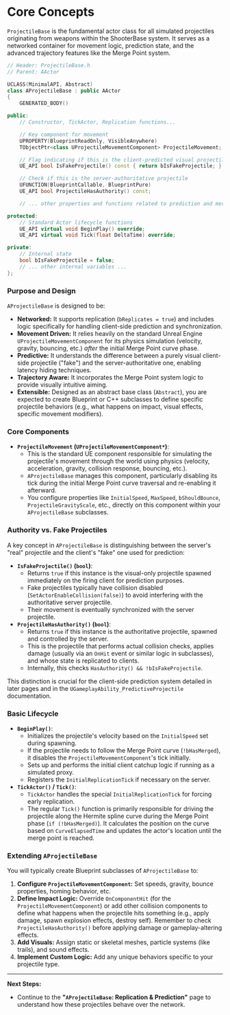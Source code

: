 # Core Concepts

`ProjectileBase` is the fundamental actor class for all simulated projectiles originating from weapons within the ShooterBase system. It serves as a networked container for movement logic, prediction state, and the advanced trajectory features like the Merge Point system.

```cpp
// Header: ProjectileBase.h
// Parent: AActor

UCLASS(MinimalAPI, Abstract)
class AProjectileBase : public AActor
{
    GENERATED_BODY()

public:
    // Constructor, TickActor, Replication functions...

    // Key component for movement
    UPROPERTY(BlueprintReadOnly, VisibleAnywhere)
    TObjectPtr<class UProjectileMovementComponent> ProjectileMovement;

    // Flag indicating if this is the client-predicted visual projectile
    UE_API bool IsFakeProjectile() const { return bIsFakeProjectile; }

    // Check if this is the server-authoritative projectile
    UFUNCTION(BlueprintCallable, BlueprintPure)
    UE_API bool ProjectileHasAuthority() const;

    // ... other properties and functions related to prediction and merge points ...

protected:
    // Standard Actor lifecycle functions
    UE_API virtual void BeginPlay() override;
    UE_API virtual void Tick(float DeltaTime) override;

private:
    // Internal state
    bool bIsFakeProjectile = false;
    // ... other internal variables ...
};
```

### Purpose and Design

`AProjectileBase` is designed to be:

* **Networked:** It supports replication (`bReplicates = true`) and includes logic specifically for handling client-side prediction and synchronization.
* **Movement Driven:** It relies heavily on the standard Unreal Engine `UProjectileMovementComponent` for its physics simulation (velocity, gravity, bouncing, etc.) _after_ the initial Merge Point curve phase.
* **Predictive:** It understands the difference between a purely visual client-side projectile ("fake") and the server-authoritative one, enabling latency hiding techniques.
* **Trajectory Aware:** It incorporates the Merge Point system logic to provide visually intuitive aiming.
* **Extensible:** Designed as an abstract base class (`Abstract`), you are expected to create Blueprint or C++ subclasses to define specific projectile behaviors (e.g., what happens on impact, visual effects, specific movement modifiers).

### Core Components

* **`ProjectileMovement` (`UProjectileMovementComponent*`)**:
  * This is the standard UE component responsible for simulating the projectile's movement through the world using physics (velocity, acceleration, gravity, collision response, bouncing, etc.).
  * `AProjectileBase` manages this component, particularly disabling its tick during the initial Merge Point curve traversal and re-enabling it afterward.
  * You configure properties like `InitialSpeed`, `MaxSpeed`, `bShouldBounce`, `ProjectileGravityScale`, etc., directly on this component within your `AProjectileBase` subclasses.

### Authority vs. Fake Projectiles

A key concept in `AProjectileBase` is distinguishing between the server's "real" projectile and the client's "fake" one used for prediction:

* **`IsFakeProjectile()` (`bool`)**:
  * Returns `true` if this instance is the visual-only projectile spawned immediately on the firing client for prediction purposes.
  * Fake projectiles typically have collision disabled (`SetActorEnableCollision(false)`) to avoid interfering with the authoritative server projectile.
  * Their movement is eventually synchronized with the server projectile.
* **`ProjectileHasAuthority()` (`bool`)**:
  * Returns `true` if this instance is the authoritative projectile, spawned and controlled by the server.
  * This is the projectile that performs actual collision checks, applies damage (usually via an `OnHit` event or similar logic in subclasses), and whose state is replicated to clients.
  * Internally, this checks `HasAuthority() && !bIsFakeProjectile`.

This distinction is crucial for the client-side prediction system detailed in later pages and in the `UGameplayAbility_PredictiveProjectile` documentation.

### Basic Lifecycle

* **`BeginPlay()`**:
  * Initializes the projectile's velocity based on the `InitialSpeed` set during spawning.
  * If the projectile needs to follow the Merge Point curve (`!bHasMerged`), it disables the `ProjectileMovementComponent`'s tick initially.
  * Sets up and performs the initial client catchup logic if running as a simulated proxy.
  * Registers the `InitialReplicationTick` if necessary on the server.
* **`TickActor()` / `Tick()`**:
  * `TickActor` handles the special `InitialReplicationTick` for forcing early replication.
  * The regular `Tick()` function is primarily responsible for driving the projectile along the Hermite spline curve during the Merge Point phase (`if (!bHasMerged)`). It calculates the position on the curve based on `CurveElapsedTime` and updates the actor's location until the merge point is reached.

### Extending `AProjectileBase`

You will typically create Blueprint subclasses of `AProjectileBase` to:

1. **Configure `ProjectileMovementComponent`:** Set speeds, gravity, bounce properties, homing behavior, etc.
2. **Define Impact Logic:** Override `OnComponentHit` (for the `ProjectileMovementComponent`) or add other collision components to define what happens when the projectile hits something (e.g., apply damage, spawn explosion effects, destroy self). Remember to check `ProjectileHasAuthority()` before applying damage or gameplay-altering effects.
3. **Add Visuals:** Assign static or skeletal meshes, particle systems (like trails), and sound effects.
4. **Implement Custom Logic:** Add any unique behaviors specific to your projectile type.

***

**Next Steps:**

* Continue to the **"`AProjectileBase`: Replication & Prediction"** page to understand how these projectiles behave over the network.
